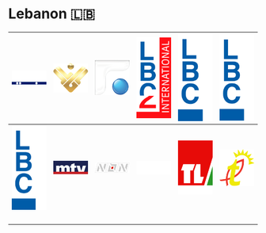 # Lebanon 🇱🇧

| ![al-jadeed] | ![al-manar] | ![future-tv] | ![lb2-international] | ![lbc-america] | ![lbc-europe] |
|:---:|:---:|:---:|:---:|:---:|:---:|
| ![lbc-international] | ![mtv-lebanon] | ![nbn] | ![otv] | ![tele-liban] | ![tele-lumiere] |
| ![space] | ![space] | ![space] | ![space] | ![space] | ![space] |


[al-jadeed]:al-jadeed-lb.png
[al-manar]:al-manar-lb.png
[future-tv]:future-tv-lb.png
[lb2-international]:lb2-international-lb.png
[lbc-america]:lbc-america-lb.png
[lbc-europe]:lbc-europe-lb.png
[lbc-international]:lbc-international-lb.png
[mtv-lebanon]:mtv-lebanon-lb.png
[nbn]:nbn-lb.png
[otv]:otv-lb.png
[tele-liban]:tele-liban-lb.png
[tele-lumiere]:tele-lumiere-lb.png

[space]:../../misc/space-1500.png "Space"

